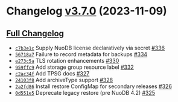 
# Changelog [v3.7.0](https://github.com/nuodb/nuodb-helm-charts/tree/v3.7.0) (2023-11-09)

## [Full Changelog](https://github.com/nuodb/nuodb-helm-charts/compare/v3.6.0...v3.7.0)

- [`c7b3e1c`](https://github.com/nuodb/nuodb-helm-charts/commit/c7b3e1c) Supply NuoDB license declaratively via secret [\#336](https://github.com/nuodb/nuodb-helm-charts/pull/336)
- [`56718a7`](https://github.com/nuodb/nuodb-helm-charts/commit/56718a7) Failure to record metadata for backups [\#334](https://github.com/nuodb/nuodb-helm-charts/pull/334)
- [`e273c5a`](https://github.com/nuodb/nuodb-helm-charts/commit/e273c5a) TLS rotation enhancements [\#330](https://github.com/nuodb/nuodb-helm-charts/pull/330)
- [`959ffc9`](https://github.com/nuodb/nuodb-helm-charts/commit/959ffc9) Add storage group resource label [\#332](https://github.com/nuodb/nuodb-helm-charts/pull/332)
- [`c2ac34f`](https://github.com/nuodb/nuodb-helm-charts/commit/c2ac34f) Add TPSG docs [\#327](https://github.com/nuodb/nuodb-helm-charts/pull/327)
- [`24103f8`](https://github.com/nuodb/nuodb-helm-charts/commit/24103f8) Add archiveType support [\#328](https://github.com/nuodb/nuodb-helm-charts/pull/328)
- [`2a2fd86`](https://github.com/nuodb/nuodb-helm-charts/commit/2a2fd86) Install restore ConfigMap for secondary releases [\#326](https://github.com/nuodb/nuodb-helm-charts/pull/326)
- [`0d551e5`](https://github.com/nuodb/nuodb-helm-charts/commit/0d551e5) Deprecate legacy restore (pre NuoDB 4.2) [\#325](https://github.com/nuodb/nuodb-helm-charts/pull/325)
